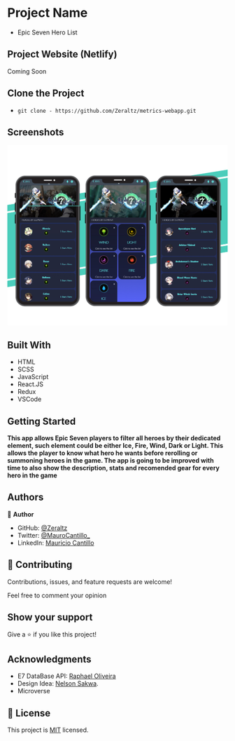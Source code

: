 # Project Name

- Epic Seven Hero List

## Project Website (Netlify)

Coming Soon

## Clone the Project

- `git clone - https://github.com/Zeraltz/metrics-webapp.git`

## Screenshots

![alt text](./src/assets/images/app.jpg)

## Built With

- HTML
- SCSS
- JavaScript
- React.JS
- Redux
- VSCode

## Getting Started

**This app allows Epic Seven players to filter all heroes by their dedicated element, such element could be either Ice, Fire, Wind, Dark or Light. This allows the player to know what hero he wants before rerolling or summoning heroes in the game. The app is going to be improved with time to also show the description, stats and recomended gear for every hero in the game**

## Authors

👤 **Author**

- GitHub: [@Zeraltz](https://github.com/Zeraltz)
- Twitter: [@MauroCantillo\_](https://twitter.com/MauroCantillo_)
- LinkedIn: [Mauricio Cantillo](https://www.linkedin.com/in/mauricio-cantillo-moreno)

## 🤝 Contributing

Contributions, issues, and feature requests are welcome!

Feel free to comment your opinion

## Show your support

Give a ⭐️ if you like this project!

## Acknowledgments

- E7 DataBase API: [Raphael Oliveira](https://www.linkedin.com/in/raphaelddl/?locale=en_US)
- Design Idea: [Nelson Sakwa](https://www.behance.net/sakwadesignstudio).
- Microverse

## 📝 License

This project is [MIT](/LICENSE) licensed.
